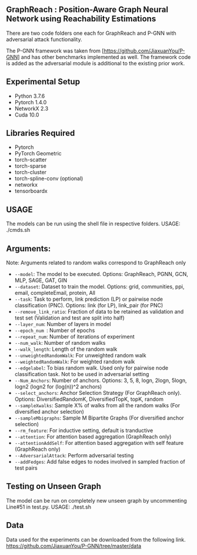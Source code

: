 ## GraphReach : Position-Aware Graph Neural Network using Reachability Estimations

There are two code folders one each for GraphReach and P-GNN with adversarial attack functionality.

The P-GNN framework was taken from [https://github.com/JiaxuanYou/P-GNN] and has other
benchmarks implemented as well. The framework code is added as
the adversarial module is additional to the existing prior work.


## Experimental Setup
* Python 3.7.6
* Pytorch 1.4.0
* NetworkX 2.3
* Cuda 10.0


## Libraries Required
* Pytorch
* PyTorch Geometric
* torch-scatter
* torch-sparse
* torch-cluster
* torch-spline-conv (optional)
* networkx
* tensorboardx

## USAGE
The models can be run using the shell file in respective folders.
USAGE: ./cmds.sh


## Arguments:

Note: Arguments related to random walks correspond to GraphReach only

* `--model`: The model to be executed. Options: GraphReach, PGNN, GCN, MLP, SAGE, GAT, GIN
* `--dataset`: Dataset to train the model. Options: grid, communities, ppi, email, completeEmail, protein, All
* `--task`: Task to perform, link prediction (LP) or pairwise node classification (PNC). Options: link (for LP), link_pair (for PNC)
* `--remove_link_ratio`: Fraction of data to be retained as validation and test set (Validation and test are split into half)
* `--layer_num`: Number of layers in model
* `--epoch_num `: Number of epochs
* `--repeat_num`: Number of iterations of experiment
* `--num_walk`: Number of random walks
* `--walk_length`: Length of the random walk 
* `--unweightedRandomWalk`: For unweighted random walk
* `--weightedRandomWalk`: For weighted random walk
* `--edgelabel`: To bias random walk. Used only for pairwise node classification task. Not to be used in adversarial setting
* `--Num_Anchors`: Number of anchors. Options: 3, 5, 8, logn, 2logn, 5logn, logn2 (logn2 for (log(n))^2 anchors)
* `--select_anchors`: Anchor Selection Strategy (For GraphReach only). Options: DiversifiedRandomK, DiversifiedTopK, topK, random
* `--sampleXwalks`: Sample X% of walks from all the random walks (For diversified anchor selection)
* `--sampleMbigraphs`: Sample M Bipartite Graphs (For diversified anchor selection)
* `--rm_feature`: For inductive setting, default is tranductive
* `--attention`: For attention based aggregation (GraphReach only)
* `--attentionAddSelf`: For attention based aggregation with self feature (GraphReach only)
* `--AdversarialAttack`: Perform adversarial testing
* `--addFedges`: Add false edges to nodes involved in sampled fraction of test pairs

## Testing on Unseen Graph
The model can be run on completely new unseen graph by uncommenting Line#51 in test.py.
USAGE: ./test.sh


## Data

Data used for the experiments can be downloaded from the following link.
https://github.com/JiaxuanYou/P-GNN/tree/master/data
